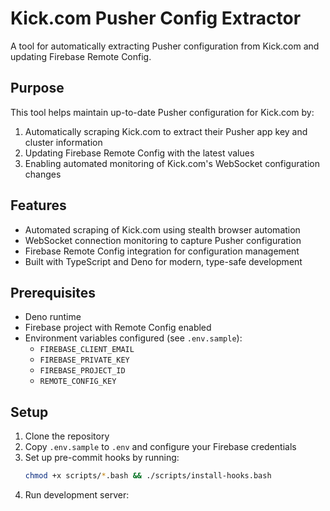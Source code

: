 # Kick.com Pusher Config Extractor

A tool for automatically extracting Pusher configuration from Kick.com and
updating Firebase Remote Config.

## Purpose

This tool helps maintain up-to-date Pusher configuration for Kick.com by:

1. Automatically scraping Kick.com to extract their Pusher app key and cluster
   information
2. Updating Firebase Remote Config with the latest values
3. Enabling automated monitoring of Kick.com's WebSocket configuration changes

## Features

- Automated scraping of Kick.com using stealth browser automation
- WebSocket connection monitoring to capture Pusher configuration
- Firebase Remote Config integration for configuration management
- Built with TypeScript and Deno for modern, type-safe development

## Prerequisites

- Deno runtime
- Firebase project with Remote Config enabled
- Environment variables configured (see `.env.sample`):
  - `FIREBASE_CLIENT_EMAIL`
  - `FIREBASE_PRIVATE_KEY`
  - `FIREBASE_PROJECT_ID`
  - `REMOTE_CONFIG_KEY`

## Setup

1. Clone the repository
2. Copy `.env.sample` to `.env` and configure your Firebase credentials
3. Set up pre-commit hooks by running:
   ```bash
   chmod +x scripts/*.bash && ./scripts/install-hooks.bash
   ```
4. Run development server:
